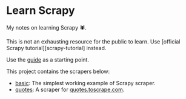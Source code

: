 # Learn Scrapy

My notes on learning Scrapy 🕷.

This is not an exhausting resource for the public to learn.
Use [official Scrapy tutorial][scrapy-tutorial] instead.

Use the [guide](docs/guide.md) as a starting point.

This project contains the scrapers below:

- [basic](src/basic): The simplest working example of Scrapy scraper.
- [quotes](src/quotes): A scraper for [quotes.toscrape.com](http://quotes.toscrape.com).

